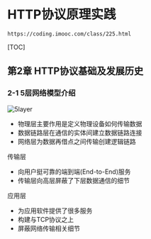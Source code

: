 # HTTP协议原理实践

    https://coding.imooc.com/class/225.html

[TOC]

## 第2章 HTTP协议基础及发展历史

### 2-1 5层网络模型介绍

![5layer](http://cdn.jerryshi.com/note/2018/internet-5layers.png)

* 物理层主要作用是定义物理设备如何传输数据
* 数据链路层在通信的实体间建立数据链路连接
* 网络层为数据再借点之间传输创建逻辑链路

传输层

* 向用户挺可靠的端到端(End-to-End)服务
* 传输层向高层屏蔽了下层数据通信的细节

应用层

* 为应用软件提供了很多服务
* 构建与TCP协议之上
* 屏蔽网络传输相关细节
